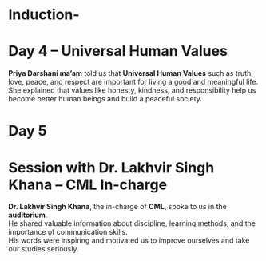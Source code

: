 # Induction-
# Day 4 – Universal Human Values

**Priya Darshani ma’am** told us that **Universal Human Values** such as truth, love, peace, and respect are important for living a good and meaningful life.  
She explained that values like honesty, kindness, and responsibility help us become better human beings and build a peaceful society.
# Day 5
# Session with Dr. Lakhvir Singh Khana – CML In-charge

**Dr. Lakhvir Singh Khana**, the in-charge of **CML**, spoke to us in the **auditorium**.  
He shared valuable information about discipline, learning methods, and the importance of communication skills.  
His words were inspiring and motivated us to improve ourselves and take our studies seriously.
